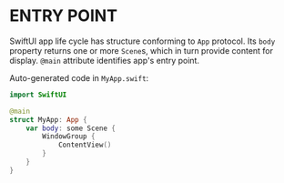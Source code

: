# ENTRY POINT

SwiftUI app life cycle has structure conforming to `App` protocol. Its `body` property returns one or more `Scene`s, which in turn provide content for display. `@main` attribute identifies app's entry point.

Auto-generated code in `MyApp.swift`:

```swift
import SwiftUI

@main
struct MyApp: App {
    var body: some Scene {
        WindowGroup {
            ContentView()
        }
    }
}
```
